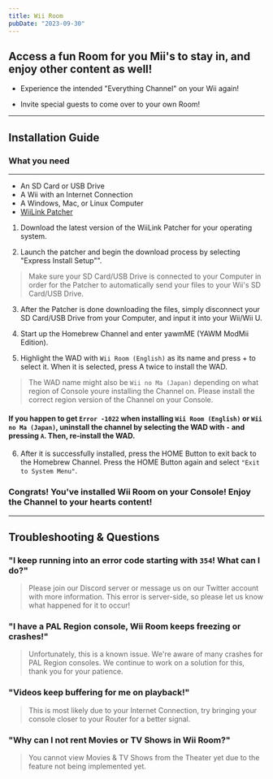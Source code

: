 ```yaml
---
title: Wii Room
pubDate: "2023-09-30"
---
```

## Access a fun Room for you Mii's to stay in, and enjoy other content as well!

- Experience the intended "Everything Channel" on your Wii again!

- Invite special guests to come over to your own Room!
___
## Installation Guide

### What you need
___
- An SD Card or USB Drive
- A Wii with an Internet Connection
- A Windows, Mac, or Linux Computer
- [WiiLink Patcher](https://github.com/WiiLink24/WiiLink24-Patcher)

1. Download the latest version of the WiiLink Patcher for your operating system.

2. Launch the patcher and begin the download process by selecting "Express Install Setup"".
> Make sure your SD Card/USB Drive is connected to your Computer in order for the Patcher to automatically send your files to your Wii's SD Card/USB Drive.

3. After the Patcher is done downloading the files, simply disconnect your SD Card/USB Drive from your Computer, and input it into your Wii/Wii U.

4. Start up the Homebrew Channel and enter yawmME (YAWM ModMii Edition).

5. Highlight the WAD with `Wii Room (English)` as its name and press + to select it. When it is selected, press A twice to install the WAD.
> The WAD name might also be `Wii no Ma (Japan)` depending on what region of Console youre installing the Channel on. Please install the correct region version of the Channel on your Console.
#### If you happen to get `Error -1022` when installing `Wii Room (English)` or `Wii no Ma (Japan)`, uninstall the channel by selecting the WAD with `-` and pressing `A`. Then, re-install the WAD.

6. After it is successfully installed, press the HOME Button to exit back to the Homebrew Channel. Press the HOME Button again and select `"Exit to System Menu"`.

### Congrats! You've installed Wii Room on your Console! Enjoy the Channel to your hearts content!
___
## Troubleshooting & Questions

### "I keep running into an error code starting with `354`! What can I do?"
> Please join our Discord server or message us on our Twitter account with more information. This error is server-side, so please let us know what happened for it to occur!

### "I have a PAL Region console, Wii Room keeps freezing or crashes!"

> Unfortunately, this is a known issue. We're aware of many crashes for PAL Region consoles. We continue to work on a solution for this, thank you for your patience.

### "Videos keep buffering for me on playback!"

> This is most likely due to your Internet Connection, try bringing your console closer to your Router for a better signal.

### "Why can I not rent Movies or TV Shows in Wii Room?"

> You cannot view Movies & TV Shows from the Theater yet due to the feature not being implemented yet.
